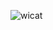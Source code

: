 ![wicat](https://socialify.git.ci/farulwananda/wikipedia_cat/image?description=1&descriptionEditable=Dicoding%20Submission%20App%20for%20Course%20Learn%20to%20Make%20Flutter%20Apps%20for%20Beginners&font=Raleway&language=1&name=1&owner=1&pattern=Charlie%20Brown&theme=Dark)
